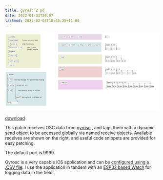 ```yaml
---
title: gyrosc 2 pd
date: 2022-01-31T20:07
lastmod: 2022-02-05T18:45:25+11:00
---
```


![Pasted image 20220129134527.png](assets/Pasted%20image%2020220129134527.png)

[download](assets/gyrosc2pd.pd)

This patch receives OSC data from [gyrosc](https://www.bitshapesoftware.com/instruments/gyrosc/) , and tags them with a dynamic send object to be accessed globally via named receive objects.   Available receives are shown on the right, and useful code snippets are provided for easy patching.

The default port is 9999.

Gyrosc is a very capable iOS application and can be [configured using a .CSV file](http://www.bitshapesoftware.com/instruments/gyrosc/configuration.html).  I use the application in tandem with an [ ESP32 based Watch](PacketPunk%20-%20OSC%20logging%20on%20the%20DSTIKE%20ESP32%20watch.md) for logging data in the field. 

